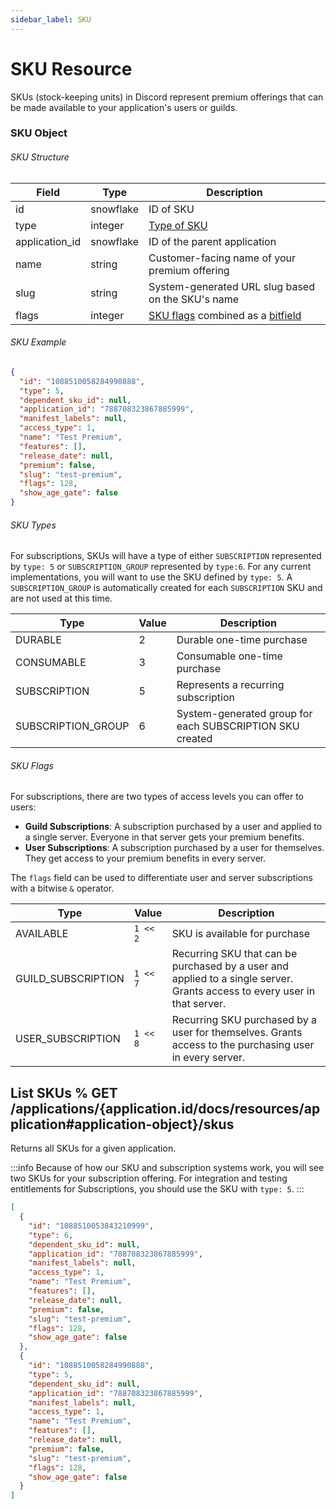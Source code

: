```yaml
---
sidebar_label: SKU
---
```


# SKU Resource

SKUs (stock-keeping units) in Discord represent premium offerings that can be made available to your application's users or guilds.

### SKU Object

###### SKU Structure

| Field          | Type      | Description                                                                                                             |
|----------------|-----------|-------------------------------------------------------------------------------------------------------------------------|
| id             | snowflake | ID of SKU                                                                                                               |
| type           | integer   | [Type of SKU](/docs/resources/sku#sku-object-sku-types)                                                                 |
| application_id | snowflake | ID of the parent application                                                                                            |
| name           | string    | Customer-facing name of your premium offering                                                                           |
| slug           | string    | System-generated URL slug based on the SKU's name                                                                       |
| flags          | integer   | [SKU flags](/docs/resources/sku#sku-object-sku-flags) combined as a [bitfield](https://en.wikipedia.org/wiki/Bit_field) |

###### SKU Example

```json
{
  "id": "1088510058284990888",
  "type": 5,
  "dependent_sku_id": null,
  "application_id": "788708323867885999",
  "manifest_labels": null,
  "access_type": 1,
  "name": "Test Premium",
  "features": [],
  "release_date": null,
  "premium": false,
  "slug": "test-premium",
  "flags": 128,
  "show_age_gate": false
}
```

###### SKU Types

For subscriptions, SKUs will have a type of either `SUBSCRIPTION` represented by `type: 5` or `SUBSCRIPTION_GROUP` represented by `type:6`. For any current implementations, you will want to use the SKU defined by `type: 5`. A `SUBSCRIPTION_GROUP` is automatically created for each `SUBSCRIPTION` SKU and are not used at this time.

| Type               | Value | Description                                              |
|--------------------|-------|----------------------------------------------------------|
| DURABLE            | 2     | Durable one-time purchase                                |
| CONSUMABLE         | 3     | Consumable one-time purchase                             |
| SUBSCRIPTION       | 5     | Represents a recurring subscription                      |
| SUBSCRIPTION_GROUP | 6     | System-generated group for each SUBSCRIPTION SKU created |

###### SKU Flags

For subscriptions, there are two types of access levels you can offer to users:

- **Guild Subscriptions**: A subscription purchased by a user and applied to a single server. Everyone in that server gets your premium benefits.
- **User Subscriptions**: A subscription purchased by a user for themselves. They get access to your premium benefits in every server.

The `flags` field can be used to differentiate user and server subscriptions with a bitwise `&` operator.

| Type               | Value    | Description                                                                                                               |
|--------------------|----------|---------------------------------------------------------------------------------------------------------------------------|
| AVAILABLE          | `1 << 2` | SKU is available for purchase                                                                                             |
| GUILD_SUBSCRIPTION | `1 << 7` | Recurring SKU that can be purchased by a user and applied to a single server. Grants access to every user in that server. |
| USER_SUBSCRIPTION  | `1 << 8` | Recurring SKU purchased by a user for themselves. Grants access to the purchasing user in every server.                   |

## List SKUs % GET /applications/{application.id/docs/resources/application#application-object}/skus

Returns all SKUs for a given application. 

:::info
Because of how our SKU and subscription systems work, you will see two SKUs for your subscription offering. For integration and testing entitlements for Subscriptions, you should use the SKU with `type: 5`.
:::

```json
[
  {
    "id": "1088510053843210999",
    "type": 6,
    "dependent_sku_id": null,
    "application_id": "788708323867885999",
    "manifest_labels": null,
    "access_type": 1,
    "name": "Test Premium",
    "features": [],
    "release_date": null,
    "premium": false,
    "slug": "test-premium",
    "flags": 128,
    "show_age_gate": false
  },
  {
    "id": "1088510058284990888",
    "type": 5,
    "dependent_sku_id": null,
    "application_id": "788708323867885999",
    "manifest_labels": null,
    "access_type": 1,
    "name": "Test Premium",
    "features": [],
    "release_date": null,
    "premium": false,
    "slug": "test-premium",
    "flags": 128,
    "show_age_gate": false
  }
]
```

